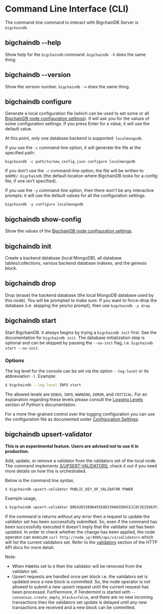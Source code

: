 # Command Line Interface (CLI)

The command-line command to interact with BigchainDB Server is `bigchaindb`.


## bigchaindb \-\-help

Show help for the `bigchaindb` command. `bigchaindb -h` does the same thing.


## bigchaindb \-\-version

Show the version number. `bigchaindb -v` does the same thing.


## bigchaindb configure

Generate a local configuration file (which can be used to set some or all [BigchainDB node configuration settings](configuration.html)). It will ask you for the values of some configuration settings.
If you press Enter for a value, it will use the default value.

At this point, only one database backend is supported: `localmongodb`.

If you use the `-c` command-line option, it will generate the file at the specified path:
```text
bigchaindb -c path/to/new_config.json configure localmongodb
```

If you don't use the `-c` command-line option, the file will be written to `$HOME/.bigchaindb` (the default location where BigchainDB looks for a config file, if one isn't specified).

If you use the `-y` command-line option, then there won't be any interactive prompts: it will use the default values for all the configuration settings.
```text
bigchaindb -y configure localmongodb
```


## bigchaindb show-config

Show the values of the [BigchainDB node configuration settings](configuration.html).


## bigchaindb init

Create a backend database (local MongoDB), all database tables/collections,
various backend database indexes, and the genesis block.


## bigchaindb drop

Drop (erase) the backend database (the local MongoDB database used by this node).
You will be prompted to make sure.
If you want to force-drop the database (i.e. skipping the yes/no prompt), then use `bigchaindb -y drop`


## bigchaindb start

Start BigchainDB. It always begins by trying a `bigchaindb init` first. See the documentation for `bigchaindb init`.
The database initialization step is optional and can be skipped by passing the `--no-init` flag, i.e. `bigchaindb start --no-init`.

### Options

The log level for the console can be set via the option `--log-level` or its
abbreviation `-l`. Example:

```bash
$ bigchaindb --log-level INFO start
```

The allowed levels are `DEBUG`, `INFO`, `WARNING`, `ERROR`, and `CRITICAL`.
For an explanation regarding these levels please consult the
[Logging Levels](https://docs.python.org/3.6/library/logging.html#levels)
section of Python's documentation.

For a more fine-grained control over the logging configuration you can use the
configuration file as documented under
[Configuration Settings](configuration.html).


## bigchaindb upsert-validator

**This is an experimental feature. Users are advised not to use it in production.**


Add, update, or remove a validator from the validators set of the local node. The command implements [3/UPSERT-VALIDATORS](https://github.com/bigchaindb/BEPs/tree/master/3), check it out if you need more details on how this is orchestrated.

Below is the command line syntax,

```bash
$ bigchaindb upsert-validator PUBLIC_KEY_OF_VALIDATOR POWER
```

Example usage,

```bash
$ bigchaindb upsert-validator B0E42D2589A455EAD339A035D6CE1C8C3E25863F268120AA0162AD7D003A4014 10
```

If the command is returns without any error then a request to update the validator set has been successfully submitted. So, even if the command has been successfully executed it doesn't imply that the validator set has been updated. In order to check whether the change has been applied, the node operator can execute `curl http://node_ip:9985/api/v1/validators` which will list the current validators set. Refer to the [validators](/http-client-server-api.html#validators) section of the HTTP API docs for more detail.

Note:
- When `POWER`is set to `0` then the validator will be removed from the validator set.
- Upsert requests are handled once per block i.e. the validators set is updated once a new block is committed. So, the node operator is not allowed to submit a new upsert request until the current request has been processed. Furthermore, if Tendermint is started with `--consensus.create_empty_blocks=false`, and there are no new incoming transactions then the validators set update is delayed until any new transactions are received and a new block can be committed.
